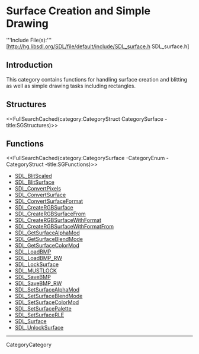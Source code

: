 
# Surface Creation and Simple Drawing

'''Include File(s):'''  [http://hg.libsdl.org/SDL/file/default/include/SDL_surface.h SDL_surface.h]


## Introduction

This category contains functions for handling surface creation and blitting as well as simple drawing tasks including <!-- points, lines, and --> rectangles.

<!-- #Remove this line and the ## below to use this markup if it becomes relevant to this category -->
<!-- #== Enumerations == -->
<!-- #<<FullSearchCached(category:CategoryEnum CategorySurface -title:SGEnumerations)>> -->

## Structures
<<FullSearchCached(category:CategoryStruct CategorySurface -title:SGStructures)>>

## Functions
<<FullSearchCached(category:CategorySurface -CategoryEnum -CategoryStruct -title:SGFunctions)>>

<!-- BEGIN CATEGORY LIST -->
- [SDL_BlitScaled](SDL_BlitScaled)
- [SDL_BlitSurface](SDL_BlitSurface)
- [SDL_ConvertPixels](SDL_ConvertPixels)
- [SDL_ConvertSurface](SDL_ConvertSurface)
- [SDL_ConvertSurfaceFormat](SDL_ConvertSurfaceFormat)
- [SDL_CreateRGBSurface](SDL_CreateRGBSurface)
- [SDL_CreateRGBSurfaceFrom](SDL_CreateRGBSurfaceFrom)
- [SDL_CreateRGBSurfaceWithFormat](SDL_CreateRGBSurfaceWithFormat)
- [SDL_CreateRGBSurfaceWithFormatFrom](SDL_CreateRGBSurfaceWithFormatFrom)
- [SDL_GetSurfaceAlphaMod](SDL_GetSurfaceAlphaMod)
- [SDL_GetSurfaceBlendMode](SDL_GetSurfaceBlendMode)
- [SDL_GetSurfaceColorMod](SDL_GetSurfaceColorMod)
- [SDL_LoadBMP](SDL_LoadBMP)
- [SDL_LoadBMP_RW](SDL_LoadBMP_RW)
- [SDL_LockSurface](SDL_LockSurface)
- [SDL_MUSTLOCK](SDL_MUSTLOCK)
- [SDL_SaveBMP](SDL_SaveBMP)
- [SDL_SaveBMP_RW](SDL_SaveBMP_RW)
- [SDL_SetSurfaceAlphaMod](SDL_SetSurfaceAlphaMod)
- [SDL_SetSurfaceBlendMode](SDL_SetSurfaceBlendMode)
- [SDL_SetSurfaceColorMod](SDL_SetSurfaceColorMod)
- [SDL_SetSurfacePalette](SDL_SetSurfacePalette)
- [SDL_SetSurfaceRLE](SDL_SetSurfaceRLE)
- [SDL_Surface](SDL_Surface)
- [SDL_UnlockSurface](SDL_UnlockSurface)
<!-- END CATEGORY LIST -->
----
CategoryCategory
